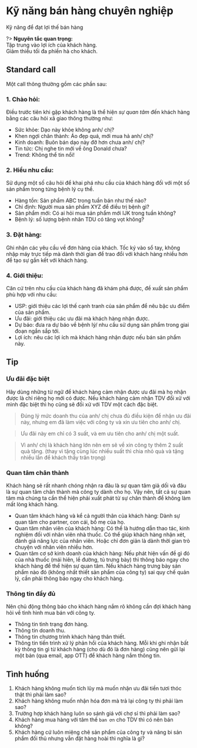 # Kỹ năng bán hàng chuyên nghiệp
Kỹ năng để đạt lợi thế bán hàng

?> **Nguyên tắc quan trọng:**  
Tập trung vào lợi ích của khách hàng.  
Giảm thiểu tối đa phiền hà cho khách.

## Standard call
Một call thông thường gồm các phần sau:

### 1. Chào hỏi:
Điều trước tiên khi gặp khách hàng là thể hiện *sự quan tâm* đến khách hàng bằng các câu hỏi xã giao thông thường như:
- Sức khỏe: Dạo này khỏe không anh/ chị?
- Khen ngợi chân thành: Áo đẹp quá, mới mua hả anh/ chị?
- Kinh doanh: Buôn bán dạo này đỡ hơn chưa anh/ chị?
- Tin tức: Chị nghe tin mới về ông Donald chưa?
- Trend: Không thể tin nổi!

### 2. Hiểu nhu cầu:
Sử dụng một số câu hỏi để khai phá nhu cầu của khách hàng đối với một số sản phẩm trong từng bệnh lý cụ thể.
- Hàng tồn: Sản phẩm ABC trong tuần bán như thế nào?
- Chỉ định: Người mua sản phẩm XYZ để điều trị bệnh gì?
- Sản phẩm mới: Có ai hỏi mua sản phẩm mới IJK trong tuần không?
- Bệnh lý: số lượng bệnh nhân TDU có tăng vọt không?

### 3. Đặt hàng:
Ghi nhận các yêu cầu về đơn hàng của khách.
Tốc ký vào sổ tay, không nhập máy trực tiếp mà dành thời gian để trao đổi với khách hàng nhiều hơn để tạo sự gắn kết với khách hàng.

### 4. Giới thiệu:
Căn cứ trên nhu cầu của khách hàng đã khám phá được, đề xuất sản phẩm phù hợp với nhu cầu:
- USP: giới thiệu các lợi thế cạnh tranh của sản phẩm để nêu bậc ưu điểm của sản phẩm.
- Ưu đãi: giới thiệu các ưu đãi mà khách hàng nhận được.
- Dự báo: đưa ra dự báo về bệnh lý/ nhu cầu sử dụng sản phẩm trong giai đoạn ngắn sắp tới.
- Lợi ích: nêu các lợi ích mà khách hàng nhận được nếu bán sản phẩm này.

## Tip
### Ưu đãi đặc biệt
Hãy dùng những từ ngữ để khách hàng cảm nhận được ưu đãi mà họ nhận được là chỉ riêng họ mới có được. Nếu khách hàng cảm nhận TDV đối xử với mình đặc biệt thì họ cũng sẽ đối xử với TDV một cách đặc biệt.
> Đúng lý mức doanh thu của anh/ chị chưa đủ điều kiện để nhận ưu đãi này, nhưng em đã làm việc với công ty và xin ưu tiên cho anh/ chị.

> Ưu đãi này em chỉ có 3 suất, và em ưu tiên cho anh/ chị một suất.

> Vì anh/ chị là khách hàng lớn nên em sẽ về xin công ty thêm 2 suất quà tặng. (thay vì tặng cùng lúc nhiều suất thì chia nhỏ quà và tặng nhiều lần để khách thấy trân trọng)

### Quan tâm chân thành
Khách hàng sẽ rất nhanh chóng nhận ra đâu là sự quan tâm giả dối và đâu là sự quan tâm chân thành mà công ty dành cho họ. Vậy nên, tất cả sự quan tâm mà chúng ta cần thể hiện phải xuất phát từ sự chân thành để không làm mất lòng khách hàng.
* Quan tâm khách hàng và kể cả người thân của khách hàng:
Dành sự quan tâm cho partner, con cái, bố mẹ của họ.
* Quan tâm nhân viên của khách hàng:
Có thể là hướng dẫn thao tác, kinh nghiệm đối với nhân viên nhà thuốc. Có thể giúp khách hàng nhận xét, đánh giá năng lực của nhân viên. Hoặc chỉ đơn giản là dành thời gian trò chuyện với nhân viên nhiều hơn.
* Quan tâm cơ sở kinh doanh của khách hàng:
Nếu phát hiện vấn đề gì đó của nhà thuốc (mái hiên, lề đường, tủ trưng bày) thì thông báo ngay cho khách hàng để thể hiện sự quan tâm.
Nếu khách hàng trưng bày sản phẩm nào đó (không nhất thiết sản phẩm của công ty) sai quy chế quản lý, cần phải thông báo ngay cho khách hàng.

### Thông tin đầy đủ
Nên chủ động thông báo cho khách hàng nắm rõ không cần đợi khách hàng hỏi về tình hình mua bán với công ty.
- Thông tin tình trạng đơn hàng.
- Thông tin doanh thu.
- Thông tin chương trình khách hàng thân thiết.
- Thông tin tiến trình xử lý phản hồi của khách hàng.
Mỗi khi ghi nhận bất kỳ thông tin gì từ khách hàng (cho dù đó là đơn hàng) cũng nên gửi lại một bản (qua email, app OTT) để khách hàng nắm thông tin.

## Tình huống
1. Khách hàng không muốn tích lũy mà muốn nhận ưu đãi tiền tươi thóc thật thì phải làm sao?
2. Khách hàng không muốn nhận hóa đơn mà trả lại công ty thì phải làm sao?
3. Trường hợp khách hàng luôn so sánh giá với chợ sỉ thì phải làm sao?
4. Khách hàng mua hàng với tâm thế `ban ơn` cho TDV thì có nên bán không?
5. Khách hàng cứ luôn miệng chê sản phẩm của công ty và nâng bi sản phẩm đối thủ nhưng vẫn đặt hàng hoài thì nghĩa là gì?